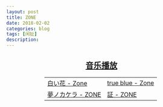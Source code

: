 ```yaml
---
layout: post
title: ZONE
date: 2018-02-02
categories: blog
tags: [闲扯]
description: 
---
```



<center>
<h2><a href="http://music.163.com/#/artist?id=105813">音乐播放</a></h2>
<table style="width:60%;">
<tr><td><a href="http://m10.music.126.net/20180202194211/b723d9006ffcfde2bfca6471ed1125f5/ymusic/3e7a/e532/106d/906b5f95fc9f536874fd8624be2fff67.mp3">白い花 - Zone</a></td>
<td><a href="http://m10.music.126.net/20180202194558/c83131de29bc24f3a1f7250c1a396e46/ymusic/3eb0/5d70/4875/d860fe5380a9996af6a82f47c5d4f26b.mp3">true blue - Zone</a></td></tr>

<tr><td><a href="http://fs.open.kugou.com/51a7c31d1c734cf739a023be300d223e/5a7449e8/G046/M03/09/0D/bg0DAFZcWu2AEU7HADzUufAcSQ4832.mp3">夢ノカケラ - ZONE</a></td>
<td><a href="http://dl.stream.qqmusic.qq.com/M800004Eybxj3JD87x.mp3?vkey=4FF3BF230CF9DBD6DFD4E4C0C0CB00FD2021BE3F6B9B56E945A7DF72A49F9FE75AF733F57F9855C0C902F025AE8D01E5E58FDC34DC43AA78&guid=5150825362&fromtag=1">証 - ZONE</a></td></tr>

</table>
</center>
